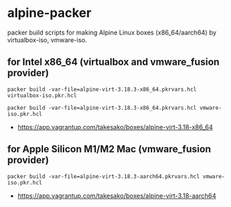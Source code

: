 # alpine-packer
packer build scripts for making Alpine Linux boxes (x86_64/aarch64) by virtualbox-iso, vmware-iso.

## for Intel x86_64 (virtualbox and vmware_fusion provider)

```packer build -var-file=alpine-virt-3.18.3-x86_64.pkrvars.hcl virtualbox-iso.pkr.hcl```

```packer build -var-file=alpine-virt-3.18.3-x86_64.pkrvars.hcl vmware-iso.pkr.hcl```

- https://app.vagrantup.com/takesako/boxes/alpine-virt-3.18-x86_64

## for Apple Silicon M1/M2 Mac (vmware_fusion provider)

```packer build -var-file=alpine-virt-3.18.3-aarch64.pkrvars.hcl vmware-iso.pkr.hcl```

- https://app.vagrantup.com/takesako/boxes/alpine-virt-3.18-aarch64

